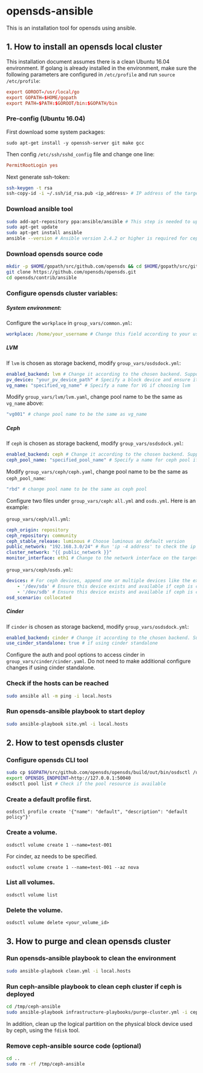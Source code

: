 # opensds-ansible
This is an installation tool for opensds using ansible.

## 1. How to install an opensds local cluster
This installation document assumes there is a clean Ubuntu 16.04 environment. If golang is already installed in the environment, make sure the following parameters are configured in ```/etc/profile``` and run ``source /etc/profile``:
```conf
export GOROOT=/usr/local/go
export GOPATH=$HOME/gopath
export PATH=$PATH:$GOROOT/bin:$GOPATH/bin
```

### Pre-config (Ubuntu 16.04)
First download some system packages:
```
sudo apt-get install -y openssh-server git make gcc
```
Then config ```/etc/ssh/sshd_config``` file and change one line:
```conf
PermitRootLogin yes
```
Next generate ssh-token:
```bash
ssh-keygen -t rsa
ssh-copy-id -i ~/.ssh/id_rsa.pub <ip_address> # IP address of the target machine of the installation
```

### Download ansible tool
```bash
sudo add-apt-repository ppa:ansible/ansible # This step is needed to upgrade ansible to version 2.4.2 which is required for the ceph backend.
sudo apt-get update
sudo apt-get install ansible
ansible --version # Ansible version 2.4.2 or higher is required for ceph; 2.0.0.2 or higher is needed for other backends.
```

### Download opensds source code
```bash
mkdir -p $HOME/gopath/src/github.com/opensds && cd $HOME/gopath/src/github.com/opensds
git clone https://github.com/opensds/opensds.git
cd opensds/contrib/ansible
```

### Configure opensds cluster variables:
##### System environment:
Configure the ```workplace``` in `group_vars/common.yml`:
```yaml
workplace: /home/your_username # Change this field according to your username. If login as root, configure this parameter to '/root'
```

##### LVM
If `lvm` is chosen as storage backend, modify `group_vars/osdsdock.yml`:
```yaml
enabled_backend: lvm # Change it according to the chosen backend. Supported backends include 'lvm', 'ceph', and 'cinder'
pv_device: "your_pv_device_path" # Specify a block device and ensure it exists if lvm is chosen
vg_name: "specified_vg_name" # Specify a name for VG if choosing lvm
```
Modify ```group_vars/lvm/lvm.yaml```, change pool name to be the same as `vg_name` above:
```yaml
"vg001" # change pool name to be the same as vg_name
```
##### Ceph
If `ceph` is chosen as storage backend, modify `group_vars/osdsdock.yml`:
```yaml
enabled_backend: ceph # Change it according to the chosen backend. Supported backends include 'lvm', 'ceph', and 'cinder'.
ceph_pool_name: "specified_pool_name" # Specify a name for ceph pool if choosing ceph
```
Modify ```group_vars/ceph/ceph.yaml```, change pool name to be the same as `ceph_pool_name`:
```yaml
"rbd" # change pool name to be the same as ceph pool
```
Configure two files under ```group_vars/ceph```: `all.yml` and `osds.yml`. Here is an example:

```group_vars/ceph/all.yml```:
```yml
ceph_origin: repository
ceph_repository: community
ceph_stable_release: luminous # Choose luminous as default version
public_network: "192.168.3.0/24" # Run 'ip -4 address' to check the ip address
cluster_network: "{{ public_network }}"
monitor_interface: eth1 # Change to the network interface on the target machine
```
```group_vars/ceph/osds.yml```:
```yml
devices: # For ceph devices, append one or multiple devices like the example below:
    - '/dev/sda' # Ensure this device exists and available if ceph is chosen
    - '/dev/sdb' # Ensure this device exists and available if ceph is chosen
osd_scenario: collocated
```

##### Cinder
If `cinder` is chosen as storage backend, modify `group_vars/osdsdock.yml`:
```yaml
enabled_backend: cinder # Change it according to the chosen backend. Supported backends include 'lvm', 'ceph', and 'cinder'
use_cinder_standalone: true # if using cinder standalone
```

Configure the auth and pool options to access cinder in `group_vars/cinder/cinder.yaml`. Do not need to make additional configure changes if using cinder standalone.

### Check if the hosts can be reached
```bash
sudo ansible all -m ping -i local.hosts
```

### Run opensds-ansible playbook to start deploy
```bash
sudo ansible-playbook site.yml -i local.hosts
```

## 2. How to test opensds cluster

### Configure opensds CLI tool
```bash
sudo cp $GOPATH/src/github.com/opensds/opensds/build/out/bin/osdsctl /usr/local/bin
export OPENSDS_ENDPOINT=http://127.0.0.1:50040
osdsctl pool list # Check if the pool resource is available
```

### Create a default profile first.
```
osdsctl profile create '{"name": "default", "description": "default policy"}'
```

### Create a volume.
```
osdsctl volume create 1 --name=test-001
```
For cinder, az needs to be specified.
```
osdsctl volume create 1 --name=test-001 --az nova
```

### List all volumes.
```
osdsctl volume list
```

### Delete the volume.
```
osdsctl volume delete <your_volume_id>
```


## 3. How to purge and clean opensds cluster

### Run opensds-ansible playbook to clean the environment
```bash
sudo ansible-playbook clean.yml -i local.hosts
```

### Run ceph-ansible playbook to clean ceph cluster if ceph is deployed
```bash
cd /tmp/ceph-ansible
sudo ansible-playbook infrastructure-playbooks/purge-cluster.yml -i ceph.hosts
```

In addition, clean up the logical partition on the physical block device used by ceph, using the ```fdisk``` tool.

### Remove ceph-ansible source code (optional)
```bash
cd ..
sudo rm -rf /tmp/ceph-ansible
```
